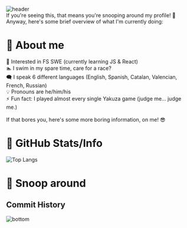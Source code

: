 ![header](https://capsule-render.vercel.app/api?type=waving&height=200&text=Welcome%20To%20My%20Profile!&animation=fadeIn&theme=dark)<br>
If you're seeing this, that means you're snooping around my profile! 👀 <br>
  Anyway, here's some brief overview of what I'm currently doing:



<h1>🤔 About me</h1>
💭 Interested in FS SWE (currently learning JS & React) <br>
🏊 I swim in my spare time, care for a race? <br>
🗨️ I speak 6 different languages (English, Spanish, Catalan, Valencian, French, Russian)<br>
💡 Pronouns are he/him/his<br>
⚡ Fun fact: I played almost every single Yakuza game (judge me... judge me.)<br>
<br>
If that bores you, here's some more boring information, on me! 😎<br>

<h1> 🧰 GitHub Stats/Info </h1>

![Top Langs](https://github-readme-stats.vercel.app/api/top-langs/?username=Eemkayy&layout=donut&theme=dark)

<h1> 👀 Snoop around </h1>

<h2> Commit History </h2>
   

![bottom](https://capsule-render.vercel.app/api?type=waving&color=gradient&height=200&section=footer&theme=dark)
